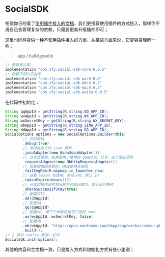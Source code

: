 # SocialSDK

相信你已经看了[使用插件接入的文档](https://github.com/chendongMarch/SocialSdkLibrary)，我们更推荐使用插件的方式接入，那样你不用自己去管理复杂的依赖，只需要更新升级插件即可；

这里也同样提供一种不使用插件接入的方案，从某些方面来说，它更容易理解一些；


> app / build.gradle

```gradle
// 依赖核心库
implementation "com.zfy:social-sdk-core:0.0.5"
// 依赖不同的平台库
implementation "com.zfy:social-sdk-wx:0.0.5"
implementation "com.zfy:social-sdk-dd:0.0.5"
implementation "com.zfy:social-sdk-qq:0.0.5"
implementation "com.zfy:social-sdk-weibo:0.0.5"
```

在代码中初始化：

```java
String qqAppId = getString(R.string.QQ_APP_ID);
String wxAppId = getString(R.string.WX_APP_ID);
String wxSecretKey = getString(R.string.WX_SECRET_KEY);
String wbAppId = getString(R.string.SINA_APP_ID);
String ddAppId = getString(R.string.DD_APP_ID);
SocialOptions options = new SocialOptions.Builder(this)
        // 开启调试
        .debug(true)
        // 添加自定义的 json 解析
        .jsonAdapter(new GsonJsonAdapter())
        // 请求处理类，如果使用了微博的 openApi 分享，这个是必须的
        .requestAdapter(new OkHttpRequestAdapter())
        // 加载缩略图失败时，降级使用资源图
        .failImgRes(R.mipmap.ic_launcher_new)
        // 设置 token 有效期，单位小时，默认 24
        .tokenExpiresHours(12)
        // 分享如果停留在第三放将会返回成功，默认返回失败
        .shareSuccessIfStay(true)
        // 配置钉钉
        .dd(ddAppId)
        // 配置qq
        .qq(qqAppId)
        // 配置wx, 第三个参数是是否只返回 code
        .wx(wxAppId, wxSecretKey, false)
        // 配置wb
        .wb(wbAppId, "http://open.manfenmm.com/bbpp/app/weibo/common.php")
        .build();
// 👮 添加 config 数据，必须
SocialSdk.init(options);
```

其他的内容和主文档一致，只是接入方式和初始化方式有些小差别；